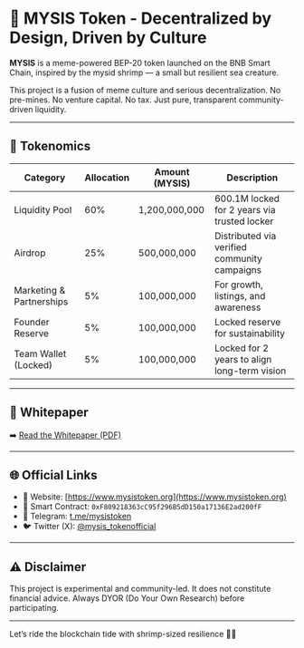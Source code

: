 # 🦐 MYSIS Token - Decentralized by Design, Driven by Culture

**MYSIS** is a meme-powered BEP-20 token launched on the BNB Smart Chain, inspired by the mysid shrimp — a small but resilient sea creature.

This project is a fusion of meme culture and serious decentralization. No pre-mines. No venture capital. No tax. Just pure, transparent community-driven liquidity.

---

## 🧬 Tokenomics

| Category                 | Allocation| Amount (MYSIS)    | Description                                         |
|--------------------------|------------|--------------------|---------------------------------------------------|
| Liquidity Pool           | 60%        | 1,200,000,000      | 600.1M locked for 2 years via trusted locker      |
| Airdrop                  | 25%        | 500,000,000        | Distributed via verified community campaigns      |
| Marketing & Partnerships | 5%         | 100,000,000        | For growth, listings, and awareness               |
| Founder Reserve          | 5%         | 100,000,000        | Locked reserve for sustainability                 |
| Team Wallet (Locked)     | 5%         | 100,000,000        | Locked for 2 years to align long-term vision      |

---

## 📜 Whitepaper  
➡️ [Read the Whitepaper (PDF)](https://github.com/deliasmysis/MysisCoin-Whitepaper/raw/main/MYSIS-Token-Whitepaper.pdf)

---

## 🌐 Official Links

- 🔗 Website: [https://www.mysistoken.org](https://www.mysistoken.org)  
- 📄 Smart Contract: `0xF809218363cC95f296B5dD150a17136E2ad200fF`  
- 💬 Telegram: [t.me/mysistoken](https://t.me/mysistoken)  
- 🐦 Twitter (X): [@mysis_tokenofficial](https://twitter.com/mysis_tokenofficial)  

---

## ⚠️ Disclaimer

This project is experimental and community-led. It does not constitute financial advice. Always DYOR (Do Your Own Research) before participating.

---

Let’s ride the blockchain tide with shrimp-sized resilience 🦐🌊
